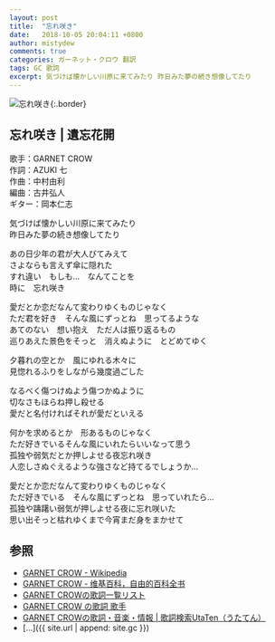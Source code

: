 ```yaml
---
layout: post
title:  "忘れ咲き"
date:   2018-10-05 20:04:11 +0800
author: mistydew
comments: true
categories: ガーネット・クロウ 翻訳
tags: GC 歌詞
excerpt: 気づけば懐かしい川原に来てみたり 昨日みた夢の続き想像してたり
---
```

![忘れ咲き](https://raw.githubusercontent.com/mistydew/gc/master/images/cover/single/Single_17th_%E5%BF%98%E3%82%8C%E5%92%B2%E3%81%8D.jpg){:.border}

## 忘れ咲き | 遺忘花開

歌手：GARNET CROW<br>
作詞：AZUKI 七<br>
作曲：中村由利<br>
編曲：古井弘人<br>
ギター：岡本仁志

気づけば懐かしい川原に来てみたり<br>
昨日みた夢の続き想像してたり

あの日少年の君が大人びてみえて<br>
さよならも言えず傘に隠れた<br>
すれ違い　もしも…　なんてことを<br>
時に　忘れ咲き

愛だとか恋だなんて変わりゆくものじゃなく<br>
ただ君を好き　そんな風にずっとね　思ってるような<br>
あてのない　想い抱え　ただ人は振り返るもの<br>
巡りあえた景色をそっと　消えぬように　とどめてゆく

夕暮れの空とか　風にゆれる木々に<br>
見惚れるふりをしながら幾度過ごした

なるべく傷つけぬよう傷つかぬように<br>
切なさもほらね押し殺せる<br>
愛だと名付ければそれが愛だといえる

何かを求めるとか　形あるものじゃなく<br>
ただ好きでいるそんな風にいれたらいいなって思う<br>
孤独や弱気だとか押しよせる夜忘れ咲き<br>
人恋しさぬぐえるような強さなど持てるでしょうか…

愛だとか恋だなんて変わりゆくものじゃなく<br>
ただ好きでいる　そんな風にずっとね　思っていれたら…<br>
孤独や躊躇い弱気が押しよせる夜に忘れ咲いた<br>
思い出そっと枯れゆくまで今宵まだ身をまかせて

## 参照
* [GARNET CROW - Wikipedia](https://ja.wikipedia.org/wiki/GARNET_CROW)
* [GARNET CROW - 维基百科，自由的百科全书](https://zh.wikipedia.org/wiki/GARNET_CROW)
* [GARNET CROWの歌詞一覧リスト](https://www.uta-net.com/artist/344)
* [GARNET CROW の歌詞 歌手](http://www.kasi-time.com/subcat-uta-167-1.html)
* [GARNET CROWの歌詞・音楽・情報 \| 歌詞検索UtaTen（うたてん）](https://utaten.com/artist/GARNET+CROW)
* [...]({{ site.url | append: site.gc }})
